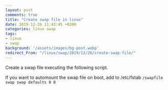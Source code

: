 ```yaml
---
layout: post
comments: true
title: "Create swap file in linux"
date: 2019-12-26 11:43:45 +0200
categories: linux swap
tags:
- linux
- swap
background: '/assets/images/bg-post.webp'
redirect_From: "/linux/swap/2019/12/26/create-swap-file/"
---
```


Create a swap file executing the following script.

If you want to automount the swap file on boot, add to /etc/fstab <code>/swapfile swap swap defaults 0 0</code>